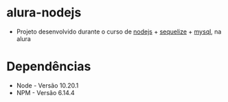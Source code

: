 # alura-nodejs

- Projeto desenvolvido durante o curso de [nodejs](https://nodejs.org
) + [sequelize](https://sequelize.org/docs/v6/getting-started/) + [mysql](https://dev.mysql.com/), na alura

# Dependências

- Node - Versão 10.20.1
- NPM - Versão 6.14.4